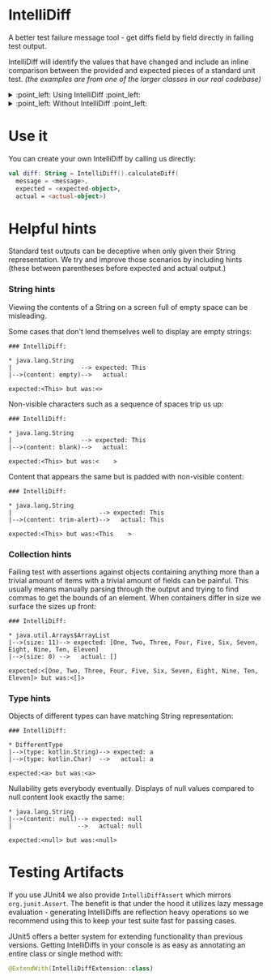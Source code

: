 # IntelliDiff
A better test failure message tool - get diffs field by field directly in failing test output.

IntelliDiff will identify the values that have changed and include an inline comparison between the provided and expected pieces of a standard unit test. _(the examples are from one of the larger classes in our real codebase)_

<details><summary>:point_left: Using IntelliDiff :point_left:</summary>
<p>

```
java.lang.AssertionError:

### IntelliDiff:

* com.target.diffjunit4.IntelliDiffAssertFailureTest$whatever$Attendance.date
|--> expected: Mon May 17 10:19:17 CDT 2021
|-->   actual: Sun May 16 10:19:17 CDT 2021

* DifferentType
|-->(type: kotlin.Boolean)--> expected: true
|-->(type: kotlin.String) -->   actual: true

* com.target.diffjunit4.IntelliDiffAssertFailureTest$whatever$Attendance.absent[0].id
|--> expected: d96cb798-3034-4aef-bf20-54724d6c4e92e
|-->   actual: d96cb798-3034-4aef-bf20-54724d6c4e92

* com.target.diffjunit4.IntelliDiffAssertFailureTest$whatever$Attendance.absent[0].firstName
|--> expected: <last-name>
|-->   actual: <first-name>

* com.target.diffjunit4.IntelliDiffAssertFailureTest$whatever$Attendance.absent[0].lastName
|--> expected: <first-name>
|-->   actual: <last-name>

* com.target.diffjunit4.IntelliDiffAssertFailureTest$whatever$Attendance.absent[0].nickname
|-->(content: null)--> expected: null
|                  -->   actual: null

expected:<Attendance(date=Mon May 17 10:19:17 CDT 2021, absent=[Person(id=d96cb798-3034-4aef-bf20-54724d6c4e92e, firstName=<last-name>, lastName=<first-name>, nickname=null)], present=[], complete=true)> but was:<Attendance(date=Sun May 16 10:19:17 CDT 2021, absent=[Person(id=d96cb798-3034-4aef-bf20-54724d6c4e92, firstName=<first-name>, lastName=<last-name>, nickname=null)], present=[], complete=true)>

	at com.target.diffjunit4.IntelliDiffAssertions.fail$intellidiff_junit4(IntelliDiffAssertions.kt:27)
	at com.target.diffjunit4.IntelliDiffAssertions.assertEquals(IntelliDiffAssertions.kt:77)
	at com.target.diffjunit4.IntelliDiffAssertions.assertEquals(IntelliDiffAssertions.kt:60)
	at com.target.diffjunit4.IntelliDiffAssert.assertEquals(IntelliDiffAssert.kt:55)
	at com.target.diffjunit4.IntelliDiffAssertFailureTest.whatever(IntelliDiffAssertFailureTest.kt:112)
	at sun.reflect.NativeMethodAccessorImpl.invoke0(Native Method)
	at sun.reflect.NativeMethodAccessorImpl.invoke(NativeMethodAccessorImpl.java:62)
	at sun.reflect.DelegatingMethodAccessorImpl.invoke(DelegatingMethodAccessorImpl.java:43)
	at java.lang.reflect.Method.invoke(Method.java:498)
	at org.junit.runners.model.FrameworkMethod$1.runReflectiveCall(FrameworkMethod.java:50)
	at org.junit.internal.runners.model.ReflectiveCallable.run(ReflectiveCallable.java:12)
	at org.junit.runners.model.FrameworkMethod.invokeExplosively(FrameworkMethod.java:47)
	at org.junit.internal.runners.statements.InvokeMethod.evaluate(InvokeMethod.java:17)
	at org.junit.runners.ParentRunner.runLeaf(ParentRunner.java:325)
	at org.junit.runners.BlockJUnit4ClassRunner.runChild(BlockJUnit4ClassRunner.java:78)
	at org.junit.runners.BlockJUnit4ClassRunner.runChild(BlockJUnit4ClassRunner.java:57)
	at org.junit.runners.ParentRunner$3.run(ParentRunner.java:290)
	at org.junit.runners.ParentRunner$1.schedule(ParentRunner.java:71)
	at org.junit.runners.ParentRunner.runChildren(ParentRunner.java:288)
	at org.junit.runners.ParentRunner.access$000(ParentRunner.java:58)
	at org.junit.runners.ParentRunner$2.evaluate(ParentRunner.java:268)
	at org.junit.runners.ParentRunner.run(ParentRunner.java:363)
	at org.gradle.api.internal.tasks.testing.junit.JUnitTestClassExecutor.runTestClass(JUnitTestClassExecutor.java:110)
	at org.gradle.api.internal.tasks.testing.junit.JUnitTestClassExecutor.execute(JUnitTestClassExecutor.java:58)
	at org.gradle.api.internal.tasks.testing.junit.JUnitTestClassExecutor.execute(JUnitTestClassExecutor.java:38)
	at org.gradle.api.internal.tasks.testing.junit.AbstractJUnitTestClassProcessor.processTestClass(AbstractJUnitTestClassProcessor.java:62)
	at org.gradle.api.internal.tasks.testing.SuiteTestClassProcessor.processTestClass(SuiteTestClassProcessor.java:51)
	at sun.reflect.NativeMethodAccessorImpl.invoke0(Native Method)
	at sun.reflect.NativeMethodAccessorImpl.invoke(NativeMethodAccessorImpl.java:62)
	at sun.reflect.DelegatingMethodAccessorImpl.invoke(DelegatingMethodAccessorImpl.java:43)
	at java.lang.reflect.Method.invoke(Method.java:498)
	at org.gradle.internal.dispatch.ReflectionDispatch.dispatch(ReflectionDispatch.java:36)
	at org.gradle.internal.dispatch.ReflectionDispatch.dispatch(ReflectionDispatch.java:24)
	at org.gradle.internal.dispatch.ContextClassLoaderDispatch.dispatch(ContextClassLoaderDispatch.java:33)
	at org.gradle.internal.dispatch.ProxyDispatchAdapter$DispatchingInvocationHandler.invoke(ProxyDispatchAdapter.java:94)
	at com.sun.proxy.$Proxy2.processTestClass(Unknown Source)
	at org.gradle.api.internal.tasks.testing.worker.TestWorker.processTestClass(TestWorker.java:119)
	at sun.reflect.NativeMethodAccessorImpl.invoke0(Native Method)
	at sun.reflect.NativeMethodAccessorImpl.invoke(NativeMethodAccessorImpl.java:62)
	at sun.reflect.DelegatingMethodAccessorImpl.invoke(DelegatingMethodAccessorImpl.java:43)
	at java.lang.reflect.Method.invoke(Method.java:498)
	at org.gradle.internal.dispatch.ReflectionDispatch.dispatch(ReflectionDispatch.java:36)
	at org.gradle.internal.dispatch.ReflectionDispatch.dispatch(ReflectionDispatch.java:24)
	at org.gradle.internal.remote.internal.hub.MessageHubBackedObjectConnection$DispatchWrapper.dispatch(MessageHubBackedObjectConnection.java:182)
	at org.gradle.internal.remote.internal.hub.MessageHubBackedObjectConnection$DispatchWrapper.dispatch(MessageHubBackedObjectConnection.java:164)
	at org.gradle.internal.remote.internal.hub.MessageHub$Handler.run(MessageHub.java:414)
	at org.gradle.internal.concurrent.ExecutorPolicy$CatchAndRecordFailures.onExecute(ExecutorPolicy.java:64)
	at org.gradle.internal.concurrent.ManagedExecutorImpl$1.run(ManagedExecutorImpl.java:48)
	at java.util.concurrent.ThreadPoolExecutor.runWorker(ThreadPoolExecutor.java:1149)
	at java.util.concurrent.ThreadPoolExecutor$Worker.run(ThreadPoolExecutor.java:624)
	at org.gradle.internal.concurrent.ThreadFactoryImpl$ManagedThreadRunnable.run(ThreadFactoryImpl.java:56)
	at java.lang.Thread.run(Thread.java:748)
```

</p>
</details>


<details><summary>:point_left: Without IntelliDiff :point_left:</summary>
<p>

```

expected:<Attendance(date=Mon May 17 10:19:17 CDT 2021, absent=[Person(id=d96cb798-3034-4aef-bf20-54724d6c4e92e, firstName=<last-name>, lastName=<first-name>, nickname=null)], present=[], complete=true)> but was:<Attendance(date=Sun May 16 10:19:17 CDT 2021, absent=[Person(id=d96cb798-3034-4aef-bf20-54724d6c4e92, firstName=<first-name>, lastName=<last-name>, nickname=null)], present=[], complete=true)>

	at com.target.diffjunit4.IntelliDiffAssertions.fail$intellidiff_junit4(IntelliDiffAssertions.kt:27)
	at com.target.diffjunit4.IntelliDiffAssertions.assertEquals(IntelliDiffAssertions.kt:77)
	at com.target.diffjunit4.IntelliDiffAssertions.assertEquals(IntelliDiffAssertions.kt:60)
	at com.target.diffjunit4.IntelliDiffAssert.assertEquals(IntelliDiffAssert.kt:55)
	at com.target.diffjunit4.IntelliDiffAssertFailureTest.whatever(IntelliDiffAssertFailureTest.kt:112)
	at sun.reflect.NativeMethodAccessorImpl.invoke0(Native Method)
	at sun.reflect.NativeMethodAccessorImpl.invoke(NativeMethodAccessorImpl.java:62)
	at sun.reflect.DelegatingMethodAccessorImpl.invoke(DelegatingMethodAccessorImpl.java:43)
	at java.lang.reflect.Method.invoke(Method.java:498)
	at org.junit.runners.model.FrameworkMethod$1.runReflectiveCall(FrameworkMethod.java:50)
	at org.junit.internal.runners.model.ReflectiveCallable.run(ReflectiveCallable.java:12)
	at org.junit.runners.model.FrameworkMethod.invokeExplosively(FrameworkMethod.java:47)
	at org.junit.internal.runners.statements.InvokeMethod.evaluate(InvokeMethod.java:17)
	at org.junit.runners.ParentRunner.runLeaf(ParentRunner.java:325)
	at org.junit.runners.BlockJUnit4ClassRunner.runChild(BlockJUnit4ClassRunner.java:78)
	at org.junit.runners.BlockJUnit4ClassRunner.runChild(BlockJUnit4ClassRunner.java:57)
	at org.junit.runners.ParentRunner$3.run(ParentRunner.java:290)
	at org.junit.runners.ParentRunner$1.schedule(ParentRunner.java:71)
	at org.junit.runners.ParentRunner.runChildren(ParentRunner.java:288)
	at org.junit.runners.ParentRunner.access$000(ParentRunner.java:58)
	at org.junit.runners.ParentRunner$2.evaluate(ParentRunner.java:268)
	at org.junit.runners.ParentRunner.run(ParentRunner.java:363)
	at org.gradle.api.internal.tasks.testing.junit.JUnitTestClassExecutor.runTestClass(JUnitTestClassExecutor.java:110)
	at org.gradle.api.internal.tasks.testing.junit.JUnitTestClassExecutor.execute(JUnitTestClassExecutor.java:58)
	at org.gradle.api.internal.tasks.testing.junit.JUnitTestClassExecutor.execute(JUnitTestClassExecutor.java:38)
	at org.gradle.api.internal.tasks.testing.junit.AbstractJUnitTestClassProcessor.processTestClass(AbstractJUnitTestClassProcessor.java:62)
	at org.gradle.api.internal.tasks.testing.SuiteTestClassProcessor.processTestClass(SuiteTestClassProcessor.java:51)
	at sun.reflect.NativeMethodAccessorImpl.invoke0(Native Method)
	at sun.reflect.NativeMethodAccessorImpl.invoke(NativeMethodAccessorImpl.java:62)
	at sun.reflect.DelegatingMethodAccessorImpl.invoke(DelegatingMethodAccessorImpl.java:43)
	at java.lang.reflect.Method.invoke(Method.java:498)
	at org.gradle.internal.dispatch.ReflectionDispatch.dispatch(ReflectionDispatch.java:36)
	at org.gradle.internal.dispatch.ReflectionDispatch.dispatch(ReflectionDispatch.java:24)
	at org.gradle.internal.dispatch.ContextClassLoaderDispatch.dispatch(ContextClassLoaderDispatch.java:33)
	at org.gradle.internal.dispatch.ProxyDispatchAdapter$DispatchingInvocationHandler.invoke(ProxyDispatchAdapter.java:94)
	at com.sun.proxy.$Proxy2.processTestClass(Unknown Source)
	at org.gradle.api.internal.tasks.testing.worker.TestWorker.processTestClass(TestWorker.java:119)
	at sun.reflect.NativeMethodAccessorImpl.invoke0(Native Method)
	at sun.reflect.NativeMethodAccessorImpl.invoke(NativeMethodAccessorImpl.java:62)
	at sun.reflect.DelegatingMethodAccessorImpl.invoke(DelegatingMethodAccessorImpl.java:43)
	at java.lang.reflect.Method.invoke(Method.java:498)
	at org.gradle.internal.dispatch.ReflectionDispatch.dispatch(ReflectionDispatch.java:36)
	at org.gradle.internal.dispatch.ReflectionDispatch.dispatch(ReflectionDispatch.java:24)
	at org.gradle.internal.remote.internal.hub.MessageHubBackedObjectConnection$DispatchWrapper.dispatch(MessageHubBackedObjectConnection.java:182)
	at org.gradle.internal.remote.internal.hub.MessageHubBackedObjectConnection$DispatchWrapper.dispatch(MessageHubBackedObjectConnection.java:164)
	at org.gradle.internal.remote.internal.hub.MessageHub$Handler.run(MessageHub.java:414)
	at org.gradle.internal.concurrent.ExecutorPolicy$CatchAndRecordFailures.onExecute(ExecutorPolicy.java:64)
	at org.gradle.internal.concurrent.ManagedExecutorImpl$1.run(ManagedExecutorImpl.java:48)
	at java.util.concurrent.ThreadPoolExecutor.runWorker(ThreadPoolExecutor.java:1149)
	at java.util.concurrent.ThreadPoolExecutor$Worker.run(ThreadPoolExecutor.java:624)
	at org.gradle.internal.concurrent.ThreadFactoryImpl$ManagedThreadRunnable.run(ThreadFactoryImpl.java:56)
	at java.lang.Thread.run(Thread.java:748)
```

</p>
</details>

# Use it
You can create your own IntelliDiff by calling us directly:

```kotlin
val diff: String = IntelliDiff().calculateDiff(
  message = <message>,
  expected = <expected-object>,
  actual = <actual-object>)
```

# Helpful hints
Standard test outputs can be deceptive when only given their String representation. We try and improve those scenarios by including hints (these between parentheses before expected and actual output.)

### String hints
Viewing the contents of a String on a screen full of empty space can be misleading.

Some cases that don't lend themselves well to display are empty strings:
```
### IntelliDiff:

* java.lang.String
|                   --> expected: This
|-->(content: empty)-->   actual: 

expected:<This> but was:<>
```

Non-visible characters such as a sequence of spaces trip us up:
```
### IntelliDiff:

* java.lang.String
|                   --> expected: This
|-->(content: blank)-->   actual:     

expected:<This> but was:<    >
```

Content that appears the same but is padded with non-visible content:
```
### IntelliDiff:

* java.lang.String
|                        --> expected: This
|-->(content: trim-alert)-->   actual: This    

expected:<This> but was:<This    >
```


### Collection hints
Failing test with assertions against objects containing anything more than a trivial amount of items with a trivial amount of fields can be painful. This usually means manually parsing through the output and trying to find commas to get the bounds of an element. When containers differ in size we surface the sizes up front:

```
### IntelliDiff:

* java.util.Arrays$ArrayList
|-->(size: 11)--> expected: [One, Two, Three, Four, Five, Six, Seven, Eight, Nine, Ten, Eleven]
|-->(size: 0) -->   actual: []

expected:<[One, Two, Three, Four, Five, Six, Seven, Eight, Nine, Ten, Eleven]> but was:<[]>
```

### Type hints
Objects of different types can have matching String representation:
```
### IntelliDiff:

* DifferentType
|-->(type: kotlin.String)--> expected: a
|-->(type: kotlin.Char)  -->   actual: a

expected:<a> but was:<a>
```

Nullability gets everybody eventually. Displays of null values compared to null content look exactly the same:
```
* java.lang.String
|-->(content: null)--> expected: null
|                  -->   actual: null

expected:<null> but was:<null>
```

# Testing Artifacts
If you use JUnit4 we also provide `IntelliDiffAssert` which mirrors `org.junit.Assert`. The benefit is that under the hood it utilizes lazy message evaluation - generating IntelliDiffs are reflection heavy operations so we recommend using this to keep your test suite fast for passing cases.

JUnit5 offers a better system for extending functionality than previous versions. Getting IntelliDiffs in your console is as easy as annotating an entire class or single method with:

```kotlin	
@ExtendWith(IntelliDiffExtension::class)	
```